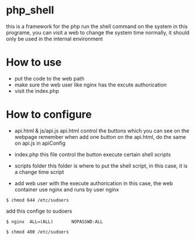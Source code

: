 php_shell
=========

this is a framework for the php run the shell command on the system
in this programe, you can visit a web to change the system time
normally, it should only be used in the internal environment

How to use
=========
* put the code to the web path
* make sure the web user like nginx has the excute authorication
* visit the index.php

How to configure
=========
* api.html & js/api.js
api.html control the buttons which you can see on the webpage
remember when add one button on the api.html, do the same on api.js in apiConfig

* index.php
this file control the button execute certain shell scripts

* scripts folder
this folder is where to put the shell script, in this case, it is a change time script

* add web user with the execute authorication
in this case, the web container use nginx and runs by user nginx

`$ chmod 644 /etc/sudoers`

add this confige to sudoers

`$ nginx  ALL=(ALL)       NOPASSWD:ALL`

`$ chmod 400 /etc/sudoers`


